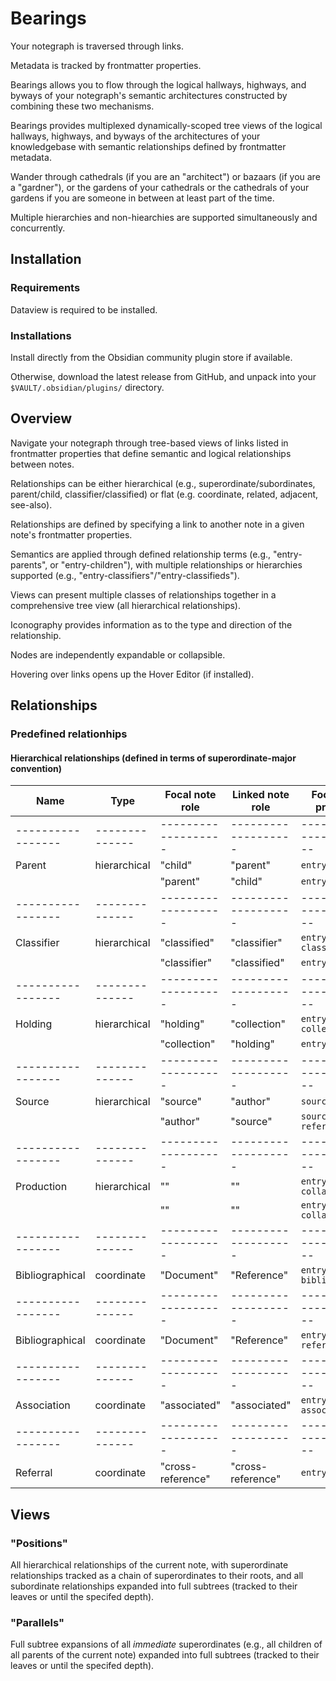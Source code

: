 # Bearings

Your notegraph is traversed through links.

Metadata is tracked by frontmatter properties.

Bearings allows you to flow through the logical hallways, highways, and byways of your notegraph's semantic architectures constructed by combining these two mechanisms.

Bearings provides multiplexed dynamically-scoped tree views of the logical hallways, highways, and byways of the architectures of your knowledgebase with semantic relationships defined by frontmatter metadata.

Wander through cathedrals (if you are an "architect") or bazaars (if you are a "gardner"), or the gardens of your cathedrals or the cathedrals of your gardens if you are someone in between at least part of the time.

Multiple hierarchies and non-hiearchies are supported simultaneously and concurrently.

## Installation


### Requirements

Dataview is required to be installed.

### Installations

Install directly from the Obsidian community plugin store if available.

Otherwise, download the latest release from GitHub, and unpack into your `$VAULT/.obsidian/plugins/` directory.

## Overview

Navigate your notegraph through tree-based views of links listed in frontmatter properties that define semantic and logical relationships between notes.

Relationships can be either hierarchical (e.g., superordinate/subordinates, parent/child, classifier/classified) or flat (e.g. coordinate, related, adjacent, see-also).

Relationships are defined by specifying a link to another note in a given note's frontmatter properties.

Semantics are applied through defined relationship terms (e.g., "entry-parents", or "entry-children"), with multiple relationships or hierarchies supported (e.g., "entry-classifiers"/"entry-classifieds").

Views can present multiple classes of relationships together in a comprehensive tree view (all hierarchical relationships).

Iconography provides information as to the type and direction of the relationship.

Nodes are independently expandable or collapsible.

Hovering over links opens up the Hover Editor (if installed).

## Relationships

### Predefined relationhips

#### Hierarchical relationships (defined in terms of superordinate-major convention)



| Name            | Type         | Focal note role   | Linked note role  | Focal note property    |
|-----------------|--------------|-------------------|-------------------|------------------------|
|-----------------|--------------|-------------------|-------------------|------------------------|
| Parent          | hierarchical | "child"           | "parent"          | `entry-parents`        |
|                 |              | "parent"          | "child"           | `entry-children`       |
|-----------------|--------------|-------------------|-------------------|------------------------|
| Classifier      | hierarchical | "classified"      | "classifier"      | `entry-classifiers`    |
|                 |              | "classifier"      | "classified"      | `entry-children`       |
|-----------------|--------------|-------------------|-------------------|------------------------|
| Holding         | hierarchical | "holding"         | "collection"      | `entry-collections`    |
|                 |              | "collection"      | "holding"         | `entry-holdings`       |
|-----------------|--------------|-------------------|-------------------|------------------------|
| Source          | hierarchical | "source"          | "author"          | `source-authors`       |
|                 |              | "author"          | "source"          | `source-references`    |
|-----------------|--------------|-------------------|-------------------|------------------------|
| Production      | hierarchical | ""                | ""                | `entry-collaborators`  |
|                 |              | ""                | ""                | `entry-collaborations` |
|-----------------|--------------|-------------------|-------------------|------------------------|
| Bibliographical | coordinate   | "Document"        | "Reference"       | `entry-bibliography`   |
|-----------------|--------------|-------------------|-------------------|------------------------|
| Bibliographical | coordinate   | "Document"        | "Reference"       | `entry-references`     |
|-----------------|--------------|-------------------|-------------------|------------------------|
| Association     | coordinate   | "associated"      | "associated"      | `entry-associations`   |
|-----------------|--------------|-------------------|-------------------|------------------------|
| Referral        | coordinate   | "cross-reference" | "cross-reference" | `entry-referral`       |


## Views

### "Positions"

All hierarchical relationships of the current note, with superordinate relationships tracked as a chain of superordinates to their roots, and all subordinate relationships expanded into full subtrees (tracked to their leaves or until the specifed depth).


### "Parallels"

Full subtree expansions of all *immediate* superordinates (e.g., all children of all parents of the current note) expanded into full subtrees (tracked to their leaves or until the specifed depth).


